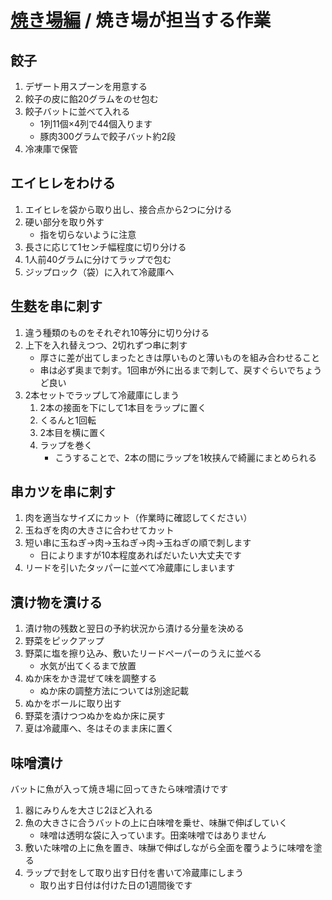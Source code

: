 # [焼き場編](#!kitchen/grill/index.md)  / 焼き場が担当する作業

## 餃子

1. デザート用スプーンを用意する
2. 餃子の皮に餡20グラムをのせ包む
3. 餃子バットに並べて入れる
    - 1列11個×4列で44個入ります
    - 豚肉300グラムで餃子バット約2段
4. 冷凍庫で保管

## エイヒレをわける

1. エイヒレを袋から取り出し、接合点から2つに分ける
2. 硬い部分を取り外す
    - 指を切らないように注意
3. 長さに応じて1センチ幅程度に切り分ける
4. 1人前40グラムに分けてラップで包む
5. ジップロック（袋）に入れて冷蔵庫へ

## 生麩を串に刺す

1. 違う種類のものをそれぞれ10等分に切り分ける
2. 上下を入れ替えつつ、2切れずつ串に刺す
    - 厚さに差が出てしまったときは厚いものと薄いものを組み合わせること
    - 串は必ず奥まで刺す。1回串が外に出るまで刺して、戻すぐらいでちょうど良い
3. 2本セットでラップして冷蔵庫にしまう
    1. 2本の接面を下にして1本目をラップに置く
    2. くるんと1回転
    3. 2本目を横に置く
    4. ラップを巻く
        - こうすることで、2本の間にラップを1枚挟んで綺麗にまとめられる

## 串カツを串に刺す

1. 肉を適当なサイズにカット（作業時に確認してください）
2. 玉ねぎを肉の大きさに合わせてカット
3. 短い串に玉ねぎ→肉→玉ねぎ→肉→玉ねぎの順で刺します
    - 日によりますが10本程度あればだいたい大丈夫です
4. リードを引いたタッパーに並べて冷蔵庫にしまいます

## 漬け物を漬ける

1. 漬け物の残数と翌日の予約状況から漬ける分量を決める
2. 野菜をピックアップ
3. 野菜に塩を擦り込み、敷いたリードペーパーのうえに並べる
    - 水気が出てくるまで放置
4. ぬか床をかき混ぜて味を調整する
    - ぬか床の調整方法については別途記載
5. ぬかをボールに取り出す
6. 野菜を漬けつつぬかをぬか床に戻す
7. 夏は冷蔵庫へ、冬はそのまま床に置く

## 味噌漬け

バットに魚が入って焼き場に回ってきたら味噌漬けです

1. 器にみりんを大さじ2ほど入れる
2. 魚の大きさに合うバットの上に白味噌を乗せ、味醂で伸ばしていく
    - 味噌は透明な袋に入っています。田楽味噌ではありません
3. 敷いた味噌の上に魚を置き、味醂で伸ばしながら全面を覆うように味噌を塗る
4. ラップで封をして取り出す日付を書いて冷蔵庫にしまう
    - 取り出す日付は付けた日の1週間後です
